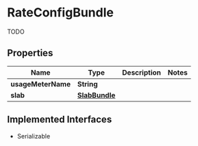 

# RateConfigBundle

TODO

## Properties

| Name | Type | Description | Notes |
|------------ | ------------- | ------------- | -------------|
|**usageMeterName** | **String** |  |  |
|**slab** | [**SlabBundle**](SlabBundle.md) |  |  |


## Implemented Interfaces

* Serializable


